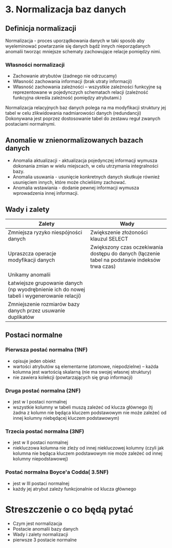 # 3. Normalizacja baz danych 

## Definicja normalizacji
Normalizacja - proces uporządkowania danych w taki sposób aby wyeleminować powtarzanie się danych bądź innych nieporządanych anomalii tworząc mniejsze schematy zachowujące relacje pomiędzy nimi.

### Własności normalizacji 
 - Zachowanie atrybutów (żadnego nie odrzucamy)
 - Własność zachowania informacji (brak utraty informacji)
 -  Własność zachowania zależności – wszystkie zależności funkcyjne są reprezentowane w pojedynczych schematach relacji (zależność funkcyjna określa zależność pomiędzy atrybutami.)

Normalizacja relacyjnych baz danych polega na ma modyfikacji struktury jej tabel w celu zlikwidowania
nadmiarowości danych (redundancji) Dokonywana jest poprzez dostosowanie tabel do zestawu reguł
zwanych postaciami normalnymi.


## Anomalie w znienormalizowanych bazach danych
 - Anomalia aktualizacji - aktualizacja pojedynczej informacji wymusza dokonania zmian w wielu miejscach, w celu utrzymania integralności bazy. 
 - Anomalia usuwania - usunięcie konkretnych danych skutkuje również usunięciem innych, które może chcieliśmy zachować.
 - Anomalia wstawiania - dodanie pewnej informacji wymusza wprowadzenia innej informacji.

## Wady i zalety 

| Zalety | Wady |
|------|-------| 
| Zmniejsza ryzyko niespójności danych | Zwiększenie złożoności klauzul SELECT  |
| Upraszcza operacje modyfikacji danych| Zwiększony czas oczekiwania dostępu do danych (łączenie tabel na podstawie indeksów trwa czas)  |
| Unikamy anomalii| |
| Łatwiejsze grupowanie danych (np wyodrębnienie ich do nowej tabeli i wygenerowanie relacji) | |
| Zmniejszenie rozmiarów bazy danych przez usuwanie duplikatów | |

## Postaci normalne 

### Pierwsza postać normalna (1NF)
- opisuje jeden obiekt
- wartości atrybutów są elementarne (atomowe, niepodzielne) – każda kolumna jest wartością skalarną (nie ma swojej własnej struktury) 
- nie zawiera kolekcji (powtarzających się grup informacji)

### Druga postać normalna (2NF)
- jest w I postaci normalnej 
- wszystkie kolumny w tabeli muszą zależeć od klucza głównego (tj żadna z kolumn nie będąca kluczem podstawowym nie może zależeć od innej kolumny niebędącej kluczem podstawowym)

### Trzecia postać normalna (3NF)
- jest w II postaci normalnej
- niekluczowa kolumna nie zleży od innej niekluczowej kolumny (czyli jak kolumna nie będąca kluczem podstawowym nie może zależeć od innej kolumny niepodstawowej)


### Postać normalna Boyce'a Codda( 3.5NF)
- jest w III postaci normalnej
- każdy jej atrybut zależy funkcjonalnie od klucza głównego 


# Streszczenie o co będą pytać
- Czym jest normalizacja
- Postacie anomalii bazy danych
- Wady i zalety normalizacji
- pierwsze 3 postacie normalne
